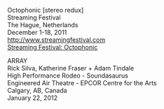Octophonic [stereo redux]  
Streaming Festival  
The Hague, Netherlands  
December 1-18, 2011  
<http://www.streamingfestival.com>  
<a href="http://www.streamingfestival.com/archive/2011/?id=47&f=Adam&l=Tindale" title="Streaming Festival: Adam Tindale | Edition: 2011">Streaming Festival: Octophonic</a>  

ARRAY  
Rick Silva, Katherine Fraser + Adam Tindale  
High Performance Rodeo - Soundasaurus  
Engineered Air Theatre - EPCOR Centre for the Arts    
Calgary, AB, Canada  
January 22, 2012  
